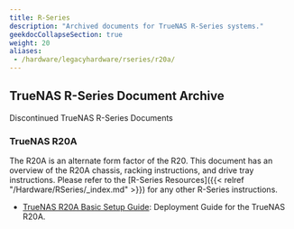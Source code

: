 ```yaml
---
title: R-Series
description: "Archived documents for TrueNAS R-Series systems."
geekdocCollapseSection: true
weight: 20
aliases:
 - /hardware/legacyhardware/rseries/r20a/
---
```


## TrueNAS R-Series Document Archive

Discontinued TrueNAS R-Series Documents

### TrueNAS R20A

The R20A is an alternate form factor of the R20. This document has an overview of the R20A chassis, racking instructions, and drive tray instructions. Please refer to the [R-Series Resources]({{< relref "/Hardware/RSeries/_index.md" >}}) for any other R-Series instructions.

* <a href="https://www.truenas.com/docs/files/R20A1.1.pdf" download>TrueNAS R20A Basic Setup Guide</a>: Deployment Guide for the TrueNAS R20A.
